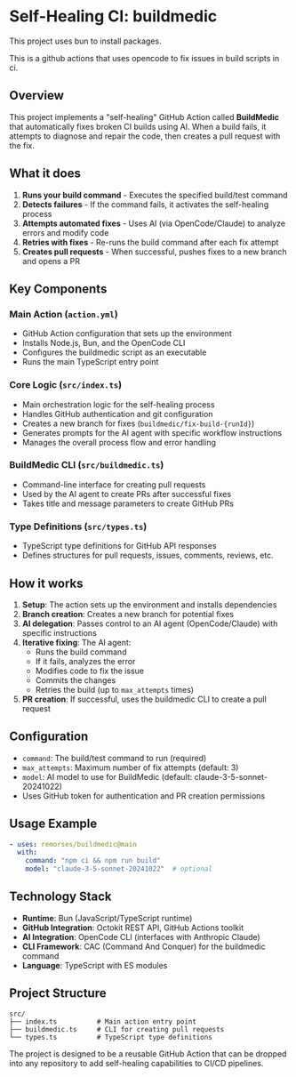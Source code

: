 # Self-Healing CI: buildmedic

This project uses bun to install packages.

This is a github actions that uses opencode to fix issues in build scripts in ci.


## Overview
This project implements a "self-healing" GitHub Action called **BuildMedic** that automatically fixes broken CI builds using AI. When a build fails, it attempts to diagnose and repair the code, then creates a pull request with the fix.

## What it does
1. **Runs your build command** - Executes the specified build/test command
2. **Detects failures** - If the command fails, it activates the self-healing process
3. **Attempts automated fixes** - Uses AI (via OpenCode/Claude) to analyze errors and modify code
4. **Retries with fixes** - Re-runs the build command after each fix attempt
5. **Creates pull requests** - When successful, pushes fixes to a new branch and opens a PR

## Key Components

### Main Action (`action.yml`)
- GitHub Action configuration that sets up the environment
- Installs Node.js, Bun, and the OpenCode CLI
- Configures the buildmedic script as an executable
- Runs the main TypeScript entry point

### Core Logic (`src/index.ts`)
- Main orchestration logic for the self-healing process
- Handles GitHub authentication and git configuration
- Creates a new branch for fixes (`buildmedic/fix-build-{runId}`)
- Generates prompts for the AI agent with specific workflow instructions
- Manages the overall process flow and error handling

### BuildMedic CLI (`src/buildmedic.ts`)
- Command-line interface for creating pull requests
- Used by the AI agent to create PRs after successful fixes
- Takes title and message parameters to create GitHub PRs

### Type Definitions (`src/types.ts`)
- TypeScript type definitions for GitHub API responses
- Defines structures for pull requests, issues, comments, reviews, etc.

## How it works
1. **Setup**: The action sets up the environment and installs dependencies
2. **Branch creation**: Creates a new branch for potential fixes
3. **AI delegation**: Passes control to an AI agent (OpenCode/Claude) with specific instructions
4. **Iterative fixing**: The AI agent:
   - Runs the build command
   - If it fails, analyzes the error
   - Modifies code to fix the issue
   - Commits the changes
   - Retries the build (up to `max_attempts` times)
5. **PR creation**: If successful, uses the buildmedic CLI to create a pull request

## Configuration
- `command`: The build/test command to run (required)
- `max_attempts`: Maximum number of fix attempts (default: 3)
- `model`: AI model to use for BuildMedic (default: claude-3-5-sonnet-20241022)
- Uses GitHub token for authentication and PR creation permissions

## Usage Example
```yaml
- uses: remorses/buildmedic@main
  with:
    command: "npm ci && npm run build"
    model: "claude-3-5-sonnet-20241022"  # optional
```

## Technology Stack
- **Runtime**: Bun (JavaScript/TypeScript runtime)
- **GitHub Integration**: Octokit REST API, GitHub Actions toolkit
- **AI Integration**: OpenCode CLI (interfaces with Anthropic Claude)
- **CLI Framework**: CAC (Command And Conquer) for the buildmedic command
- **Language**: TypeScript with ES modules

## Project Structure
```
src/
├── index.ts          # Main action entry point
├── buildmedic.ts     # CLI for creating pull requests
└── types.ts          # TypeScript type definitions
```

The project is designed to be a reusable GitHub Action that can be dropped into any repository to add self-healing capabilities to CI/CD pipelines.
